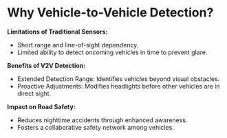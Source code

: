 # Why Vehicle-to-Vehicle Detection?

**Limitations of Traditional Sensors:**

- Short range and line-of-sight dependency.
- Limited ability to detect oncoming vehicles in time to prevent glare.

**Benefits of V2V Detection:**

- Extended Detection Range: Identifies vehicles beyond visual obstacles.
- Proactive Adjustments: Modifies headlights before other vehicles are in direct sight.

**Impact on Road Safety:**

- Reduces nighttime accidents through enhanced awareness.
- Fosters a collaborative safety network among vehicles.
